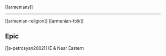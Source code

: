 [[armenians]]

---

[[armenian-religion]]
[[armenian-folk]]


## Epic
[[a-petrosyan2002]] IE & Near Eastern